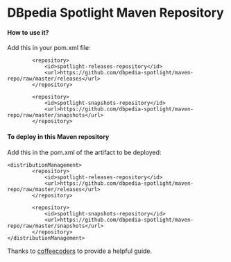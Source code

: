 DBpedia Spotlight Maven Repository
==========

#### How to use it?

Add this in your pom.xml file:
```
        <repository>
            <id>spotlight-releases-repository</id>
            <url>https://github.com/dbpedia-spotlight/maven-repo/raw/master/releases</url>
        </repository>
        
        <repository>
            <id>spotlight-snapshots-repository</id>
            <url>https://github.com/dbpedia-spotlight/maven-repo/raw/master/snapshots</url>
        </repository>
```

#### To deploy in this Maven repository

Add this in the pom.xml of the artifact to be deployed:

```
<distributionManagement>
        <repository>
            <id>spotlight-releases-repository</id>
            <url>https://github.com/dbpedia-spotlight/maven-repo/raw/master/releases</url>
        </repository>
        
        <repository>
            <id>spotlight-snapshots-repository</id>
            <url>https://github.com/dbpedia-spotlight/maven-repo/raw/master/snapshots</url>
        </repository>
</distributionManagement>
```

Thanks to [coffeecoders](http://coffeecoders.de/2011/09/using-github-as-a-personal-maven-repository/) to provide a helpful guide.
